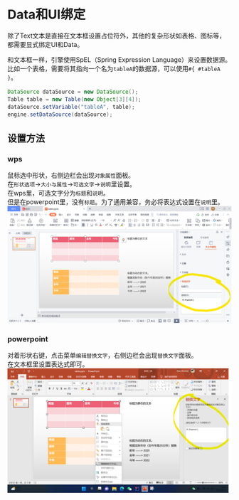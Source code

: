 # Data和UI绑定
除了Text文本是直接在文本框设置占位符外，其他的复杂形状如表格、图标等，都需要显式绑定UI和Data。

和文本框一样，引擎使用SpEL（Spring Expression Language）来设置数据源。  
比如一个表格，需要将其指向一个名为`tableA`的数据源，可以使用`#{ #tableA }`。

```java
DataSource dataSource = new DataSource();
Table table = new Table(new Object[3][4]);
dataSource.setVariable("tableA", table);
engine.setDataSource(dataSource);
```

## 设置方法
### wps
鼠标选中形状，右侧边栏会出现`对象属性`面板。  
在`形状选项`→`大小与属性`→`可选文字`→`说明`里设置。  
在wps里，可选文字分为`标题`和`说明`。  
但是在powerpoint里，没有`标题`。为了通用兼容，务必将表达式设置在`说明`里。
![](images/table-wps.png)
### powerpoint
对着形状右键，点击菜单`编辑替换文字`，右侧边栏会出现`替换文字`面板。  
在文本框里设置表达式即可。
![](images/table-powerpoint.png)